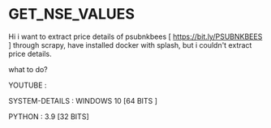 # GET_NSE_VALUES

Hi
  i want to extract price details of psubnkbees [ https://bit.ly/PSUBNKBEES ] through scrapy,
  have installed docker with splash, but i couldn't extract price details.
  
what to do?
    
YOUTUBE :
  
SYSTEM-DETAILS : WINDOWS 10 [64 BITS ]

PYTHON : 3.9 [32 BITS]
